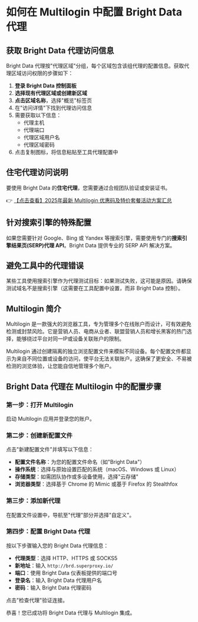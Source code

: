 # 如何在 Multilogin 中配置 Bright Data 代理

## 获取 Bright Data 代理访问信息

Bright Data 代理按"代理区域"分组，每个区域包含该组代理的配置信息。获取代理区域访问权限的步骤如下：

1. **登录 Bright Data 控制面板**
2. **选择现有代理区域或创建新区域**
3. **点击区域名称**，选择"概览"标签页
4. 在"访问详情"下找到代理访问信息
5. 需要获取以下信息：
   - 代理主机
   - 代理端口
   - 代理区域用户名
   - 代理区域密码
6. 点击复制图标，将信息粘贴至工具代理配置中

## 住宅代理访问说明

要使用 Bright Data 的**住宅代理**，您需要通过合规团队验证或安装证书。

👉 [【点击查看】2025年最新 Multilogin 优惠码及特价套餐活动方案汇总](https://bit.ly/multIlogin)

## 针对搜索引擎的特殊配置

如果您需要针对 Google、Bing 或 Yandex 等搜索引擎，需要使用专门的**搜索引擎结果页(SERP)代理 API**。Bright Data 提供专业的 SERP API 解决方案。

## 避免工具中的代理错误

某些工具使用搜索引擎作为代理测试目标：如果测试失败，这可能是原因。请确保测试域名不是搜索引擎（这需要在工具配置中设置，而非 Bright Data 控制）。

## Multilogin 简介

Multilogin 是一款强大的浏览器工具，专为管理多个在线账户而设计，可有效避免检测或封禁风险。它是营销人员、电商从业者、联盟营销人员和增长黑客的热门选择，能够绕过平台对同一IP或设备关联账户的限制。

Multilogin 通过创建隔离的独立浏览配置文件来模拟不同设备。每个配置文件都显示为来自不同位置或设备的访问，使平台无法关联账户。这确保了更安全、不易被检测的浏览体验，让您能自信地管理多个账户。

## Bright Data 代理在 Multilogin 中的配置步骤

### 第一步：打开 Multilogin
启动 Multilogin 应用并登录您的账户。

### 第二步：创建新配置文件
点击"新建配置文件"并填写以下信息：
- **配置文件名称**：为您的配置文件命名（如"Bright Data"）
- **操作系统**：选择与原始设置匹配的系统（macOS、Windows 或 Linux）
- **存储类型**：如需团队协作或多设备使用，选择"云存储"
- **浏览器类型**：选择基于 Chrome 的 Mimic 或基于 Firefox 的 Stealthfox

### 第三步：添加新代理
在配置文件设置中，导航至"代理"部分并选择"自定义"。

### 第四步：配置 Bright Data 代理
按以下步骤输入您的 Bright Data 代理信息：
- **代理类型**：选择 HTTP、HTTPS 或 SOCKS5
- **新地址**：输入 `http://brd.superproxy.io/`
- **端口**：使用 Bright Data 仪表板提供的端口号
- **登录名**：输入 Bright Data 代理用户名
- **密码**：输入 Bright Data 代理密码

点击"检查代理"验证连接。

恭喜！您已成功将 Bright Data 代理与 Multilogin 集成。